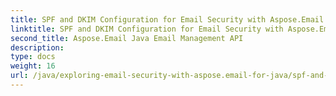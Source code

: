 ```yaml
---
title: SPF and DKIM Configuration for Email Security with Aspose.Email
linktitle: SPF and DKIM Configuration for Email Security with Aspose.Email
second_title: Aspose.Email Java Email Management API
description: 
type: docs
weight: 16
url: /java/exploring-email-security-with-aspose.email-for-java/spf-and-dkim-configuration-for-email-security/
---
```

